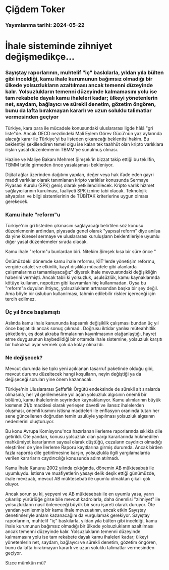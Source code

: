# Çiğdem Toker

### Yayımlanma tarihi: 2024-05-22

# İhale sisteminde zihniyet değişmedikçe...


### Sayıştay raporlarının, muhtelif "iç" baskılarla, yıldan yıla bülten gibi inceldiği, kamu ihale kurumunun bağımsız olmadığı bir ülkede yolsuzlukların azaltılması ancak temenni düzeyinde kalır. Yolsuzlukların temenni düzeyinde kalmamasını yolu ise tam rekabete dayalı kamu ihaleleri kadar; ülkeyi yönetenlerin net, saydam, bağlayıcı ve sürekli denetim, gözetim öngören, bunu da lafta bırakmayan kararlı ve uzun soluklu talimatlar vermesinden geçiyor



Türkiye, kara para ile mücadele konusundaki uluslararası ligde hâlâ "gri liste"de. Ancak OECD nezdindeki Mali Eylem Görev Gücü'nün yaz aylarında alacağı karar ile Türkiye'yi bu listeden çıkaracağı beklentisi hakim. Bu beklentiyi şekillendiren temel olgu ise kalan tek taahhüt olan kripto varlıklara ilişkin yasal düzenlemenin TBMM'ye sunulmuş olması.

Hazine ve Maliye Bakanı Mehmet Şimşek'in bizzat takip ettiği bu teklifin, TBMM tatile girmeden önce yasalaşması bekleniyor.

Dijital ağlar üzerinden dağıtımı yapılan, değer veya hak ifade eden gayri maddi varlıklar olarak tanımlanan kripto varlıklar konusunda Sermaye Piyasası Kurulu (SPK) geniş olarak yetkilendirilecek. Kripto varlık hizmet sağlayıcılarının kurulması, faaliyeti SPK iznine tabi olacak. Teknolojik altyapıları ve bilgi sistemlerinin de TÜBİTAK kriterlerine uygun olması gerekecek.


### Kamu ihale "reform"u

Türkiye'nin gri listeden çıkmasını sağlayacağı belirtilen söz konusu düzenlemenin ardından, piyasada genel olarak "yapısal reform" diye anılsa da yine küresel sermaye ve uluslararası kuruluşların beklentileriyle uyumlu diğer yasal düzenlemeler sırada olacak.

Kamu ihale "reform"u bunlardan biri. Nitekim Şimşek kısa bir süre önce "

Önümüzdeki dönemde kamu ihale reformu, KİT'lerde yönetişim reformu, vergide adalet ve etkinlik, kayıt dışılıkla mücadele gibi alanlarda çalışmalarımızı tamamlayacağız" diyerek ihale mevzuatındaki değişikliğin haberini vermişti. Ancak tabii ki yolsuzluk, usulsüzlük, kamu kaynaklarında kötüye kullanım, nepotizm gibi kavramları hiç kullanmadan. Oysa bu "reform"a duyulan ihtiyaç, yolsuzlukların artmasından başka bir şey değil. Ama böyle bir üslubun kullanılması, tahmin edilebilir riskler içereceği için tercih edilmez.


### Üç yıl önce başlamıştı

Aslında kamu ihale kanununda kapsamlı değişiklik çalışması bundan üç yıl önce başlatıldı ancak sonuç çıkmadı. Doğrusu iktidar yanlısı müteahhitlik şirketlerin, eş dost akraba firmalarının kayırılmasının olağanlaştığı, hayret etme duygusunun kaybedildiği bir ortamda ihale sistemine, yolsuzluk karşıtı bir hukuksal ayar vermek çok da kolay olmazdı.


### Ne değişecek?

Mevcut durumda ise tıpkı yeni açıklanan tasarruf paketinde olduğu gibi, mevcut durumu düzeltecek hangi koşulların, neyin değiştiği ya da değişeceği soruları yine önem kazanacak.

Türkiye'nin Uluslararası Şeffaflık Örgütü endeksinde de sürekli alt sıralarda olmasına, her yıl gerilemesine yol açan yolsuzluk algısının önemli bir bölümü, kamu ihalelerinin seyrinden kaynaklanıyor. Kamu alımlarının büyük kısmının 21/b maddesi olarak yerleşen davetli ve ilansız ihalelerden oluşması, önemli kısmını istisna maddeleri ile enflasyon oranında tutarı her sene güncellenen doğrudan temin usulüyle yapılması yolsuzluk algısının nedenlerini oluşturuyor.

Bu konu Avrupa Komisyonu'nca hazırlanan ilerleme raporlarında sıklıkla dile getirildi. Öte yandan, konusu yolsuzluk olan yargı kararlarında hükmedilen mahkûmiyet kararlarının sayısal olarak düştüğü, cezaların caydırıcı olmadığı eleştirileri de yine İlerleme Raporu kayıtlarına girmiş durumda. Ancak birden fazla raporda dile getirilmesine karşın, yolsuzlukla ilgili yargılamalarda verilen kararların caydırıcılığı konusunda adım atılmadı.

Kamu İhale Kanunu 2002 yılında çıktığında, dönemin AB müktesabatı ile uyumluydu. İstisna ve muafiyetlerin yasayı delik deşik ettiği günümüzde, ihale mevzuatı, mevcut AB müktesebatı ile uyumlu olmaktan çıkalı çok oluyor.

Ancak sorun şu ki, yepyeni ve AB müktesebatı ile en uyumlu yasa, yarın çıkarılıp yürürlüğe girse bile mevcut kadrolarla, daha önemlisi "zihniyet" ile yolsuzlukların nasıl önleneceği büyük bir soru işareti olarak duruyor. Öte yandan yenilenmiş bir kamu ihale mevzuatının, ancak etkin Sayıştay denetimleriyle anlam kazanacağını da vurgulamak gerekiyor. Sayıştay raporlarının, muhtelif "iç" baskılarla, yıldan yıla bülten gibi inceldiği, kamu ihale kurumunun bağımsız olmadığı bir ülkede yolsuzlukların azaltılması ancak temenni düzeyinde kalır. Yolsuzlukların temenni düzeyinde kalmamasını yolu ise tam rekabete dayalı kamu ihaleleri kadar; ülkeyi yönetenlerin net, saydam, bağlayıcı ve sürekli denetim, gözetim öngören, bunu da lafta bırakmayan kararlı ve uzun soluklu talimatlar vermesinden geçiyor.

Sizce mümkün mü?





